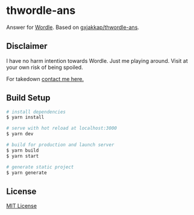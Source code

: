 # thwordle-ans

Answer for [Wordle](https://www.nytimes.com/games/wordle/index.html). Based on [gxjakkap/thwordle-ans](https://github.com/gxjakkap/thwordle-ans).

## Disclaimer

I have no harm intention towards Wordle. Just me playing around. Visit at your own risk of being spoiled.

For takedown [contact me here.](mailto:gunt@guntxjakka.me)

## Build Setup

```bash
# install dependencies
$ yarn install

# serve with hot reload at localhost:3000
$ yarn dev

# build for production and launch server
$ yarn build
$ yarn start

# generate static project
$ yarn generate
```

## License

[MIT License](https://github.com/gxjakkap/wordle-ans/blob/main/LICENSE)